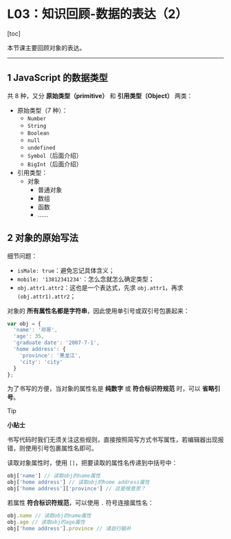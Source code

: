# L03：知识回顾-数据的表达（2）

[toc]

本节课主要回顾对象的表达。

---



## 1 JavaScript 的数据类型

共 8 种，又分 **原始类型（primitive）** 和 **引用类型（Object）** 两类：

- 原始类型（7 种）：
  - `Number`
  - `String`
  - `Boolean`
  - `null`
  - `undefined`
  - `Symbol`（后面介绍）
  - `BigInt`（后面介绍）
- 引用类型：
  - 对象
    - 普通对象
    - 数组
    - 函数
    - ……



## 2 对象的原始写法

细节问题：

- `isMale: true`：避免忘记具体含义；
- `mobile: '13812341234'`：怎么念就怎么确定类型；
- `obj.attr1.attr2`：这也是一个表达式，先求 `obj.attr1`，再求 `(obj.attr1).attr2`；

对象的 **所有属性名都是字符串**，因此使用单引号或双引号包裹起来：

```js
var obj = {
  'name': '邓哥',
  'age': 35,
  'graduate date': '2007-7-1',
  'home address': {
    'province': '黑龙江',
    'city': 'city'
  }
};
```

为了书写的方便，当对象的属性名是 **纯数字** 或 **符合标识符规范** 时，可以 **省略引号**。

> [!tip]
>
> **小贴士**
>
> 书写代码时我们无须关注这些规则，直接按照简写方式书写属性，若编辑器出现报错，则使用引号包裹属性名即可。

读取对象属性时，使用 `[]`，把要读取的属性名传递到中括号中：

```js
obj['name'] // 读取obj的name属性
obj['home address'] // 读取obj的home address属性
obj['home address']['province'] // 这是啥意思？
```

若属性 **符合标识符规范**，可以使用 `.` 符号连接属性名：

```js
obj.name // 读取obj的name属性
obj.age // 读取obj的age属性
obj['home address'].province // 请自行脑补
```
